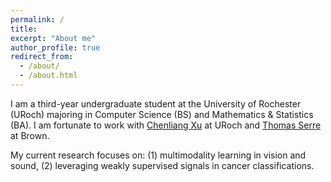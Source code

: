 ```yaml
---
permalink: /
title:
excerpt: "About me"
author_profile: true
redirect_from: 
  - /about/
  - /about.html
---
```


I am a third-year undergraduate student at the University of Rochester (URoch) majoring in Computer Science (BS) and Mathematics & Statistics (BA). I am fortunate to work with [Chenliang Xu](https://www.cs.rochester.edu/~cxu22/) at URoch and [Thomas Serre](https://serre-lab.clps.brown.edu/person/thomas-serre/) at Brown. 

My current research focuses on: (1) multimodality learning in vision and sound, (2) leveraging weakly supervised signals in cancer classifications.
